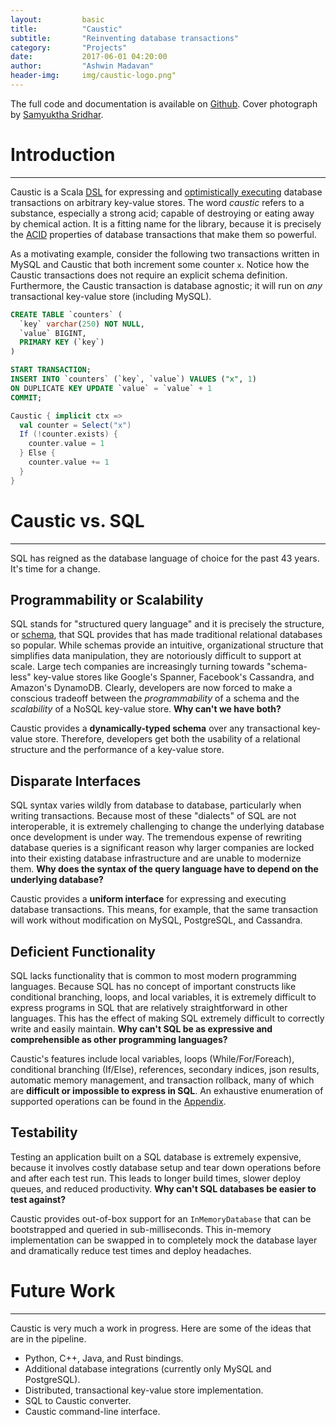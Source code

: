 ```yaml
---
layout:         basic
title:          "Caustic"
subtitle:       "Reinventing database transactions"
category:       "Projects"
date:           2017-06-01 04:20:00
author:         "Ashwin Madavan"
header-img:     img/caustic-logo.png"
---
```


The full code and documentation is available on [Github][1]. Cover photograph by [Samyuktha Sridhar][6].

# Introduction
---
Caustic is a Scala [DSL][2] for expressing and [optimistically executing][3] database transactions on arbitrary key-value stores. The word *caustic* refers to a substance, especially a strong acid; capable of destroying or eating away by chemical action. It is a fitting name for the library, because it is precisely the [ACID][4] properties of database transactions that make them so powerful.

As a motivating example, consider the following two transactions written in MySQL and Caustic that both increment some counter ```x```. Notice how the Caustic transactions does not require an explicit schema definition. Furthermore, the Caustic transaction is database agnostic; it will run on *any* transactional key-value store (including MySQL).

```sql
CREATE TABLE `counters` (
  `key` varchar(250) NOT NULL,
  `value` BIGINT,
  PRIMARY KEY (`key`)
)

START TRANSACTION;
INSERT INTO `counters` (`key`, `value`) VALUES ("x", 1) 
ON DUPLICATE KEY UPDATE `value` = `value` + 1
COMMIT;
```

```scala
Caustic { implicit ctx =>
  val counter = Select("x")
  If (!counter.exists) {
    counter.value = 1
  } Else {
    counter.value += 1
  }
}
```

# Caustic vs. SQL
---
SQL has reigned as the database language of choice for the past 43 years. It's time for a change.

## Programmability or Scalability
SQL stands for "structured query language" and it is precisely the structure, or [schema][4], that SQL provides that has made traditional relational databases so popular. While schemas provide an intuitive, organizational structure that simplifies data manipulation, they are notoriously difficult to support at scale. Large tech companies are increasingly turning towards "schema-less" key-value stores like Google's Spanner, Facebook's Cassandra, and Amazon's DynamoDB. Clearly, developers are now forced to make a conscious tradeoff between the *programmability* of a schema and the *scalability* of a NoSQL key-value store. **Why can't we have both?**

Caustic provides a **dynamically-typed schema** over any transactional key-value store. Therefore, developers get both the usability of a relational structure and the performance of a key-value store.

## Disparate Interfaces
SQL syntax varies wildly from database to database, particularly when writing transactions. Because most of these "dialects" of SQL are not interoperable, it is extremely challenging to change the underlying database once development is under way. The tremendous expense of rewriting database queries is a significant reason why larger companies are locked into their existing database infrastructure and are unable to modernize them. **Why does the syntax of the query language have to depend on the underlying database?**

Caustic provides a **uniform interface** for expressing and executing database transactions. This means, for example, that the same transaction will work without modification on MySQL, PostgreSQL, and Cassandra.

## Deficient Functionality
SQL lacks functionality that is common to most modern programming languages. Because SQL has no concept of important constructs like conditional branching, loops, and local variables, it is extremely difficult to express programs in SQL that are relatively straightforward in other languages. This has the effect of making SQL extremely difficult to correctly write and easily maintain. **Why can't SQL be as expressive and comprehensible as other programming languages?**

Caustic's features include local variables, loops (While/For/Foreach), conditional branching (If/Else), references, secondary indices, json results, automatic memory management, and transaction rollback, many of which are **difficult or impossible to express in SQL**. An exhaustive enumeration of supported operations can be found in the [Appendix][5].

## Testability
Testing an application built on a SQL database is extremely expensive, because it involves costly database setup and tear down operations before and after each test run. This leads to longer build times, slower deploy queues, and reduced productivity. **Why can't SQL databases be easier to test against?**

Caustic provides out-of-box support for an ```InMemoryDatabase``` that can be bootstrapped and queried in sub-milliseconds. This in-memory implementation can be swapped in to completely mock the database layer and dramatically reduce test times and deploy headaches.

# Future Work
---
Caustic is very much a work in progress. Here are some of the ideas that are in the pipeline.

- Python, C++, Java, and Rust bindings.
- Additional database integrations (currently only MySQL and PostgreSQL).
- Distributed, transactional key-value store implementation.
- SQL to Caustic converter.
- Caustic command-line interface.

[1]: https://github.com/ashwin153/caustic
[2]: https://en.wikipedia.org/wiki/Domain-specific_language
[3]: https://en.wikipedia.org/wiki/Optimistic_concurrency_control
[4]: https://en.wikipedia.org/wiki/Database_schema
[5]: https://github.com/ashwin153/caustic/wiki/Appendix
[6]: https://samyusridhar.github.io/
